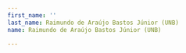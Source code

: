 ```yaml
---
first_name: ''
last_name: Raimundo de Araújo Bastos Júnior (UNB)
name: Raimundo de Araújo Bastos Júnior (UNB)

---
```


